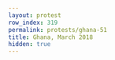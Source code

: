 ```yaml
---
layout: protest
row_index: 319
permalink: protests/ghana-51
title: Ghana, March 2018
hidden: true
---
```

